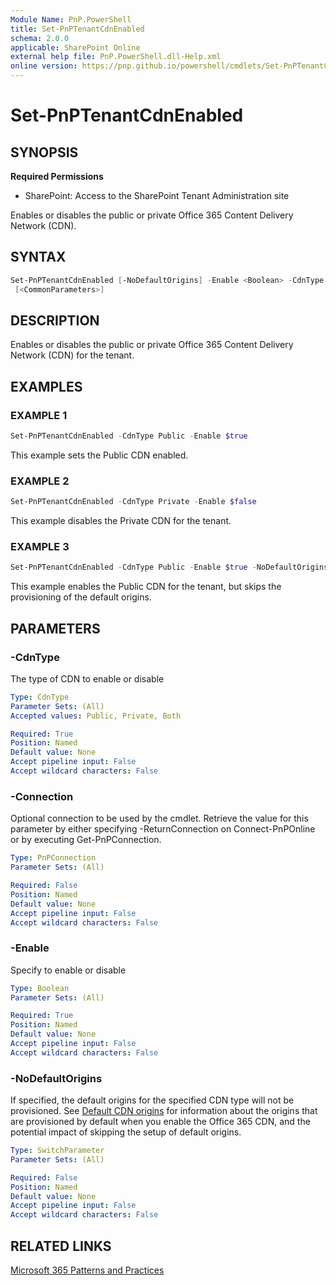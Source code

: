 ```yaml
---
Module Name: PnP.PowerShell
title: Set-PnPTenantCdnEnabled
schema: 2.0.0
applicable: SharePoint Online
external help file: PnP.PowerShell.dll-Help.xml
online version: https://pnp.github.io/powershell/cmdlets/Set-PnPTenantCdnEnabled.html
---
```

 
# Set-PnPTenantCdnEnabled

## SYNOPSIS

**Required Permissions**

* SharePoint: Access to the SharePoint Tenant Administration site

Enables or disables the public or private Office 365 Content Delivery Network (CDN).

## SYNTAX

```powershell
Set-PnPTenantCdnEnabled [-NoDefaultOrigins] -Enable <Boolean> -CdnType <CdnType> [-Connection <PnPConnection>]
 [<CommonParameters>]
```

## DESCRIPTION
Enables or disables the public or private Office 365 Content Delivery Network (CDN) for the tenant.

## EXAMPLES

### EXAMPLE 1
```powershell
Set-PnPTenantCdnEnabled -CdnType Public -Enable $true
```

This example sets the Public CDN enabled.

### EXAMPLE 2
```powershell
Set-PnPTenantCdnEnabled -CdnType Private -Enable $false
```

This example disables the Private CDN for the tenant.

### EXAMPLE 3
```powershell
Set-PnPTenantCdnEnabled -CdnType Public -Enable $true -NoDefaultOrigins
```

This example enables the Public CDN for the tenant, but skips the provisioning of the default origins.

## PARAMETERS

### -CdnType
The type of CDN to enable or disable

```yaml
Type: CdnType
Parameter Sets: (All)
Accepted values: Public, Private, Both

Required: True
Position: Named
Default value: None
Accept pipeline input: False
Accept wildcard characters: False
```

### -Connection
Optional connection to be used by the cmdlet. Retrieve the value for this parameter by either specifying -ReturnConnection on Connect-PnPOnline or by executing Get-PnPConnection.

```yaml
Type: PnPConnection
Parameter Sets: (All)

Required: False
Position: Named
Default value: None
Accept pipeline input: False
Accept wildcard characters: False
```

### -Enable
Specify to enable or disable

```yaml
Type: Boolean
Parameter Sets: (All)

Required: True
Position: Named
Default value: None
Accept pipeline input: False
Accept wildcard characters: False
```

### -NoDefaultOrigins
If specified, the default origins for the specified CDN type will not be provisioned. See [Default CDN origins](https://learn.microsoft.com/microsoft-365/enterprise/use-microsoft-365-cdn-with-spo?view=o365-worldwide#default-cdn-origins) for information about the origins that are provisioned by default when you enable the Office 365 CDN, and the potential impact of skipping the setup of default origins.

```yaml
Type: SwitchParameter
Parameter Sets: (All)

Required: False
Position: Named
Default value: None
Accept pipeline input: False
Accept wildcard characters: False
```

## RELATED LINKS

[Microsoft 365 Patterns and Practices](https://aka.ms/m365pnp)

